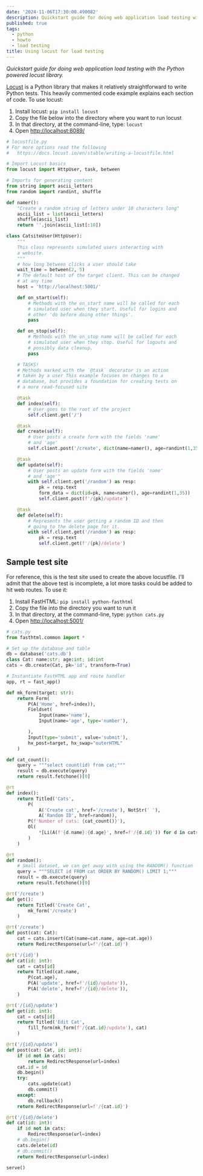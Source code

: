 ```yaml
---
date: '2024-11-06T17:30:00.490082'
description: Quickstart guide for doing web application load testing with the Python powered locust library.
published: true
tags:
  - python
  - howto
  - load testing
title: Using locust for load testing
---
```


_Quickstart guide for doing web application load testing with the Python powered locust library._

[Locust](https://locust.io/) is a Python library that makes it relatively straightforward to write Python tests. This heavily commented code example explains each section of code. To use locust:

1. Install locust: `pip install locust`
2. Copy the file below into the directory where you want to run locust
3. In that directory, at the command-line, type: `locust`
4. Open [http://localhost:8089/](localhost:8089)

```python
# locustfile.py
# For more options read the following
#   https://docs.locust.io/en/stable/writing-a-locustfile.html

# Import Locust basics
from locust import HttpUser, task, between

# Imports for generating content
from string import ascii_letters
from random import randint, shuffle

def namer():
    "Create a random string of letters under 10 characters long"
    ascii_list = list(ascii_letters)
    shuffle(ascii_list)
    return ''.join(ascii_list[:10])

class CatsiteUser(HttpUser):
    """
    This class represents simulated users interacting with
    a website.
    """
    # how long between clicks a user should take
    wait_time = between(2, 5)
    # The default host of the target client. This can be changed
    # at any time
    host = 'http://localhost:5001/'

    def on_start(self):
        # Methods with the on_start name will be called for each
        # simulated user when they start. Useful for logins and
        # other 'do before doing other things'.
        pass

    def on_stop(self):
        # Methods with the on_stop name will be called for each
        # simulated user when they stop. Useful for logouts and
        # possibly data cleanup.
        pass    

    # TASKS!
    # Methods marked with the `@task` decorator is an action
    # taken by a user This example focuses on changes to a 
    # database, but provides a foundation for creating tests on
    # a more read-focused site

    @task
    def index(self):
        # User goes to the root of the project
        self.client.get('/')

    @task
    def create(self):
        # User posts a create form with the fields 'name'
        # and 'age'
        self.client.post('/create', dict(name=namer(), age=randint(1,35)))

    @task
    def update(self):
        # User posts an update form with the fields 'name'
        # and 'age'"
        with self.client.get('/random') as resp:
            pk = resp.text
            form_data = dict(id=pk, name=namer(), age=randint(1,35))
            self.client.post(f'/{pk}/update')

    @task
    def delete(self):
        # Represents the user getting a random ID and then
        # going to the delete page for it.
        with self.client.get('/random') as resp:
            pk = resp.text
            self.client.get(f'/{pk}/delete')
```

## Sample test site

For reference, this is the test site used to create the above locustfile. I'll admit that the above test is incomplete, a lot more tasks could be added to hit web routes. To use it:

1. Install FastHTML: `pip install python-fasthtml`
2. Copy the file into the directory you want to run it
3. In that directory, at the command-line, type: `python cats.py`
4. Open [http://localhost:5001/](localhost:5001)

```python
# cats.py
from fasthtml.common import *

# Set up the database and table
db = database('cats.db')
class Cat: name:str; age:int; id:int
cats = db.create(Cat, pk='id', transform=True)

# Instantiate FastHTML app and route handler
app, rt = fast_app()

def mk_form(target: str):
    return Form(
        P(A('Home', href=index)),
        Fieldset(
            Input(name='name'),
            Input(name='age', type='number'),

        ),
        Input(type='submit', value='submit'),
        hx_post=target, hx_swap="outerHTML"
    )

def cat_count():
    query = """select count(id) from cat;"""
    result = db.execute(query)
    return result.fetchone()[0]

@rt
def index():
    return Titled('Cats',
        P(
            A('Create cat', href='/create'), NotStr(' '),
            A('Random ID', href=random)),
        P(f'Number of cats: {cat_count()}'),        
        Ol(
            *[Li(A(f'{d.name}:{d.age}', href=f'/{d.id}')) for d in cats()]
        )
    )

@rt
def random():
    # Small dataset, we can get away with using the RANDOM() function
    query = """SELECT id FROM cat ORDER BY RANDOM() LIMIT 1;"""
    result = db.execute(query)
    return result.fetchone()[0]

@rt('/create')
def get():
    return Titled('Create Cat', 
        mk_form('/create')
    )

@rt('/create')
def post(cat: Cat):
    cat = cats.insert(Cat(name=cat.name, age=cat.age))
    return RedirectResponse(url=f'/{cat.id}')

@rt('/{id}')
def cat(id: int):
    cat = cats[id]
    return Titled(cat.name, 
        P(cat.age),
        P(A('update', href=f'/{id}/update')),
        P(A('delete', href=f'/{id}/delete')),
    )

@rt('/{id}/update')
def get(id: int):
    cat = cats[id]
    return Titled('Edit Cat',
        fill_form(mk_form(f'/{cat.id}/update'), cat)
    )

@rt('/{id}/update')
def post(cat: Cat, id: int):
    if id not in cats:
        return RedirectResponse(url=index)
    cat.id = id
    db.begin()
    try:
        cats.update(cat)
        db.commit()        
    except:
        db.rollback()
    return RedirectResponse(url=f'/{cat.id}')

@rt('/{id}/delete')
def cat(id: int):
    if id not in cats:
        RedirectResponse(url=index)
    # db.begin()
    cats.delete(id)
    # db.commit()
    return RedirectResponse(url=index)

serve()
```




